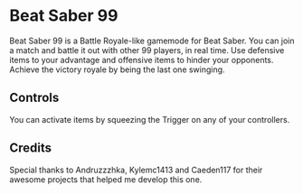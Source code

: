 ﻿# Beat Saber 99

Beat Saber 99 is a Battle Royale-like gamemode for Beat Saber. You can join a match and battle it out with other 99 players, in real time. Use defensive items to your advantage and offensive items to hinder your opponents. Achieve the victory royale by being the last one swinging.

## Controls

You can activate items by squeezing the Trigger on any of your controllers.

## Credits

Special thanks to Andruzzzhka, Kylemc1413 and Caeden117 for their awesome projects that helped me develop this one.